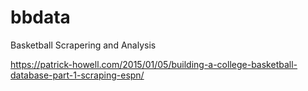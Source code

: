 # bbdata
Basketball Scrapering and Analysis

https://patrick-howell.com/2015/01/05/building-a-college-basketball-database-part-1-scraping-espn/
